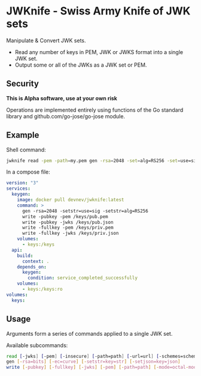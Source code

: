 # JWKnife - Swiss Army Knife of JWK sets

Manipulate & Convert JWK sets.
- Read any number of keys in PEM, JWK or JWKS format into a single JWK set.
- Output some or all of the JWKs as a JWK set or PEM.

## Security

**This is Alpha software, use at your own risk**

Operations are implemented entirely using functions of the Go standard library and github.com/go-jose/go-jose module.

## Example

Shell command:

```sh
jwknife read -pem -path=my.pem gen -rsa=2048 -set=alg=RS256 -set=use=sig write -jwks -path=my-jwk.json
```

In a compose file:

```yml
version: "3"
services:
  keygen:
    image: docker pull devnev/jwknife:latest
    command: >
      gen -rsa=2048 -setstr=use=sig -setstr=alg=RS256
      write -pubkey -pem /keys/pub.pem
      write -pubkey -jwks /keys/pub.json
      write -fullkey -pem /keys/priv.pem
      write -fullkey -jwks /keys/priv.json
    volumes:
      - keys:/keys
  api:
    build:
      context: .
    depends_on:
      keygen:
        condition: service_completed_successfully
    volumes:
      - keys:/keys:ro
volumes:
  keys:
```

## Usage

Arguments form a series of commands applied to a single JWK set.

Available subcommands:

```sh
read [-jwks] [-pem] [-insecure] [-path=path] [-url=url] [-schemes=scheme[,...]]
gen [-rsa=bits] [-ec=curve] [-setstr=key=str] [-setjson=key=json]
write [-pubkey] [-fullkey] [-jwks] [-pem] [-path=path] [-mode=octal-mode] [-url=url] [-post] [-put] [-insecure]
```
